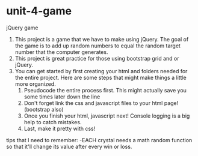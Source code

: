 # unit-4-game
jQuery game
<!-- describe the project.  -->

1. This project is a game that we have to make using jQuery. The goal of the game is to add up random numbers to equal the random target number that the computer generates.
2. This project is great practice for those using bootstrap grid and or jQuery.
3. You can get started by first creating your html and folders needed for the entire project. Here are some steps that might make things a little more organized.
   1. Pseudocode the entire process first. This might actually save you some times later down the line
   2. Don't forget link the css and javascript files to your html page! (bootstrap also)
   3. Once you finish your html, javascript next! Console logging is a big help to catch mistakes.
   4. Last, make it pretty with css!

tips that I need to remember:
-EACH crystal needs a math random function so that it'll change its value after every win or loss.
